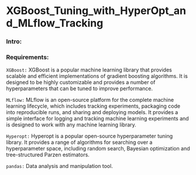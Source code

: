 # XGBoost_Tuning_with_HyperOpt_and_MLflow_Tracking

### Intro:

### Requirements:


```XGBoost:``` XGBoost is a popular machine learning library that provides scalable and efficient implementations of gradient boosting algorithms. It is designed to be highly customizable and provides a number of hyperparameters that can be tuned to improve performance.

```MLflow:``` MLflow is an open-source platform for the complete machine learning lifecycle, which includes tracking experiments, packaging code into reproducible runs, and sharing and deploying models. It provides a simple interface for logging and tracking machine learning experiments and is designed to work with any machine learning library.

```Hyperopt:``` Hyperopt is a popular open-source hyperparameter tuning library. It provides a range of algorithms for searching over a hyperparameter space, including random search, Bayesian optimization and tree-structured Parzen estimators.

```pandas:``` Data analysis and manipulation tool.
